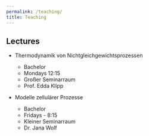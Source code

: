 ```yaml
---
permalink: /teaching/
title: Teaching
---
```



## Lectures

* Thermodynamik von Nichtgleichgewichtsprozessen
  * Bachelor
  * Mondays 12:15
  * Großer Seminarraum
  * Prof. Edda Klipp

* Modelle zellulärer Prozesse
  * Bachelor
  * Fridays - 8:15
  * Kleiner Seminarraum
  * Dr. Jana Wolf